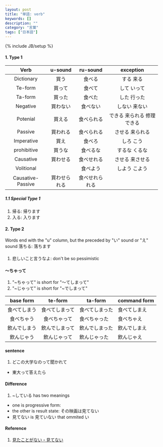 ```yaml
---
layout: post
title: "単語: verb"
keywords: []
description: ""
category: "言葉"
tags: ["日本語"]
---
```

{% include JB/setup %}


#### 1. Type 1

|        Verb       |    u-sound   |    ru-sound    |    exception    |
|:-----------------:|:------------:|:--------------:|:---------------:|
|    Dictionary     |     買う     |     食べる     |   する    来る    |
|      Te-form      |    買って    |     食べて     |   して    いって   |
|      Ta-form      |    買った    |     食べた     |   した    行った   |
|      Negative     |   買わない   |    食べない    |   しない  来ない  |
|      Potenial     |    買える    |   食べられる   |   できる  来られる 修理できる|
|      Passive      |   買われる   |   食べられる   |   させる  来られる |
|     Imperative    |     買え     |     食べろ     |   しろ    こう    |
|     prohibitive   |     買うな   |     食べるな   |   するな  くるな    |
|     Causative     |   買わせる   |   食べせれる   |   させる  来させる |
|     Volitional    |              |    食べよう    |   しよう  こよう  |
| Causative-Passive | 買わせられる | 食べせれられる |                 |

##### 1.1 Special Type 1
1. 帰る: 帰ります
2. 入る: 入ります

#### 2. Type 2
Words end with the "u" column, but the preceded by "い" sound or "え" sound
落ちる: 落ちます


####
1. 悲しいこと言うなよ: don't be so pessimistic

#### 〜ちゃって
1. "~ちゃって" is short for "〜てしまって"
2. "~じゃって" is short for "~でしまって"

|   base form  |     te-form    | ta-form        | command form |
|:------------:|:--------------:|----------------|--------------|
| 食べてしまう | 食べてしまって | 食べてしまった | 食べてしまえ |
|  食べちゃう  |  食べちゃって  | 食べちゃった   | 食べちゃえ   |
| 飲んでしまう | 飲んでしまって | 飲んでしまった | 飲んでしまえ |
| 飲んじゃう   | 飲んじゃって   | 飲んじゃった   | 飲んじゃえ   |


#### sentence
1. どこの大学なのって聞かれて
- 東大って答えたら


#### Difference
1. ~している has two meanings
- one is progressive form: 
- the other is result state: その映画は見てない
- 見てない is 見ていない that ommited い



#### Reference
1. [見たことがない・見てない](https://japanese.stackexchange.com/questions/52896/what-is-the-difference-between-%E8%A6%8B%E3%81%A6%E3%81%AA%E3%81%84-and-%E8%A6%8B%E3%81%9F%E3%81%93%E3%81%A8%E3%81%8C%E3%81%AA%E3%81%84)
